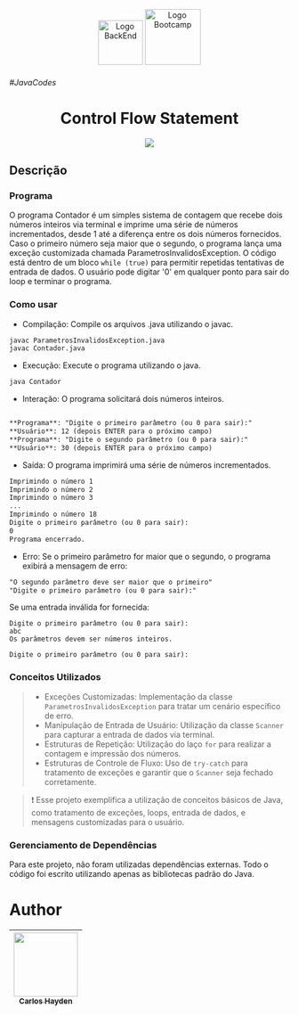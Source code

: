 <div align="center">
<img src="https://hermes.dio.me/tracks/a039b34c-7aa8-4a3d-b765-07c8c837f67a.png" alt="Logo BackEnd" width="80">

<img src="https://encrypted-tbn0.gstatic.com/images?q=tbn:ANd9GcSCcxkA70BX5H1N1FFSkncQ-InOpqloUVZLcA&usqp=CAU" alt="Logo Bootcamp" width="100">
</div>

###### #JavaCodes



<h1 align="center"> Control Flow Statement </h1>



<p align="center">
<img src="http://img.shields.io/static/v1?label=STATUS&message=EM%20DESENVOLVIMENTO&color=GREEN&style=for-the-badge"/>
</p>

## Descrição

### Programa

O programa Contador é um simples sistema de contagem que recebe dois números inteiros via terminal e imprime uma série de números incrementados, desde 1 até a diferença entre os dois números fornecidos. Caso o primeiro número seja maior que o segundo, o programa lança uma exceção customizada chamada ParametrosInvalidosException. O código está dentro de um bloco `while (true)` para permitir repetidas tentativas de entrada de dados.
O usuário pode digitar '0' em qualquer ponto para sair do loop e terminar o programa.

### Como usar

- Compilação: Compile os arquivos .java utilizando o javac.

``` bash
javac ParametrosInvalidosException.java
javac Contador.java
```

- Execução: Execute o programa utilizando o java.

``` bash
java Contador
```

- Interação: O programa solicitará dois números inteiros.

``` markdown

**Programa**: "Digite o primeiro parâmetro (ou 0 para sair):"  
**Usuário**: 12 (depois ENTER para o próximo campo)
**Programa**: "Digite o segundo parâmetro (ou 0 para sair):"  
**Usuário**: 30 (depois ENTER para o próximo campo)
``` 

- Saída: O programa imprimirá uma série de números incrementados.

``` markdown
Imprimindo o número 1
Imprimindo o número 2
Imprimindo o número 3
...
Imprimindo o número 18
Digite o primeiro parâmetro (ou 0 para sair):
0
Programa encerrado.
```
- Erro: Se o primeiro parâmetro for maior que o segundo, o programa exibirá a mensagem de erro:

``` markdown
"O segundo parâmetro deve ser maior que o primeiro"
"Digite o primeiro parâmetro (ou 0 para sair):"
```

Se uma entrada inválida for fornecida:

``` mardown
Digite o primeiro parâmetro (ou 0 para sair):
abc
Os parâmetros devem ser números inteiros.

Digite o primeiro parâmetro (ou 0 para sair):
```

### Conceitos Utilizados

>- Exceções Customizadas: Implementação da classe `ParametrosInvalidosException` para tratar um cenário específico de erro.
>- Manipulação de Entrada de Usuário: Utilização da classe `Scanner` para capturar a entrada de dados via terminal.
>- Estruturas de Repetição: Utilização do laço `for` para realizar a contagem e impressão dos números.
>- Estruturas de Controle de Fluxo: Uso de `try-catch` para tratamento de exceções e garantir que o `Scanner` seja fechado corretamente.
  
>❗️ Esse projeto exemplifica a utilização de conceitos básicos de Java, como tratamento de exceções, loops, entrada de dados, e mensagens customizadas para o usuário.

### Gerenciamento de Dependências

Para este projeto, não foram utilizadas dependências externas. Todo o código foi escrito utilizando apenas as bibliotecas padrão do Java.


# Author

| [<img src="https://avatars.githubusercontent.com/u/79289647?v=4" width=115><br><sub>Carlos Hayden</sub>](https://github.com/JunhaumHayden) |
| :---: |